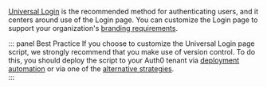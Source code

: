 [Universal Login](/universal-login) is the recommended method for authenticating users, and it centers around use of the Login page. You can customize the Login page to support your organization's [branding requirements](/universal-login#customizing-universal-login).

::: panel Best Practice	
If you choose to customize the Universal Login page script, we strongly recommend that you make use of version control. To do this, you should deploy the script to your Auth0 tenant via [deployment automation](/architecture-scenarios/implementation/${platform}/${platform}-deployment) or via one of the [alternative strategies](/universal-login/version-control).	
:::
